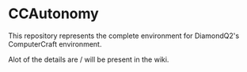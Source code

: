 CCAutonomy
==========

This repository represents the complete environment for DiamondQ2's ComputerCraft environment.

Alot of the details are / will be present in the wiki.
